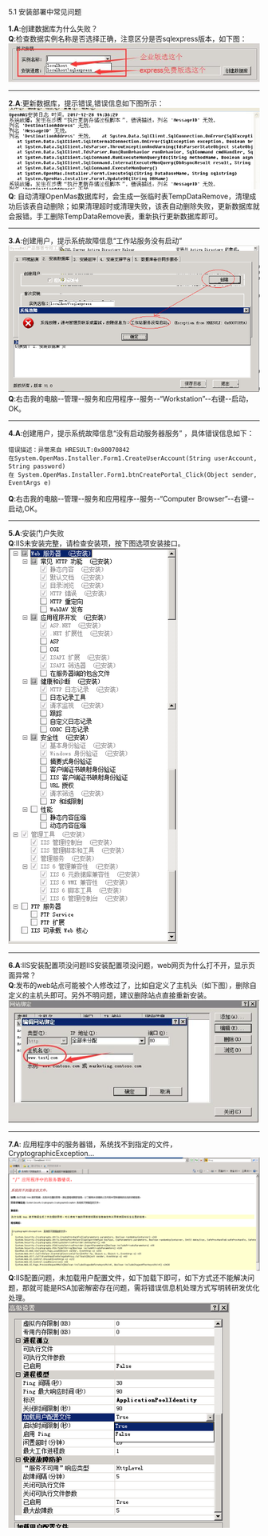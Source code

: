  5.1 安装部署中常见问题 

**1.A**:创建数据库为什么失败？    
**Q**:检查数据实例名称是否选择正确，注意区分是否sqlexpress版本，如下图： 
<img src="../images/Page exception/CreateDBError.jpg" alt="图片被外星人掠走了┌(。Д。)┐" title="创建数据库失败">    

------------
**2.A**:更新数据库，提示错误,错误信息如下图所示： 
<img src="../images/Page exception/UpdateDBError.png" alt="图片被外星人掠走了┌(。Д。)┐" title="更新数据库失败">  
**Q**: 自动清理OpenMas数据库时，会生成一张临时表TempDataRemove，清理成功后该表自动删除；如果清理超时或清理失败，该表自动删除失败，更新数据库就会报错。手工删除TempDataRemove表，重新执行更新数据库即可。  

------------
**3.A**:创建用户，提示系统故障信息“工作站服务没有启动”   
<img src="../images/Page exception/WorkstationError.png" alt="图片被外星人掠走了┌(。Д。)┐" title="更新数据库失败">  
**Q**:右击我的电脑--管理--服务和应用程序--服务--“Workstation”--右键--启动，OK。   

------------
**4.A**:创建用户，提示系统故障信息“没有启动服务器服务”  ，具体错误信息如下：
```
错误描述：异常来自 HRESULT:0x80070842  
在System.OpenMas.Installer.Form1.CreateUserAccount(String userAccount, String password)  
在 System.OpenMas.Installer.Form1.btnCreatePortal_Click(Object sender, EventArgs e)  
```
**Q**:右击我的电脑--管理--服务和应用程序--服务--“Computer Browser”--右键--启动,OK。   

------------
**5.A**:安装门户失败  
**Q**:IIS未安装完整，请检查安装项，按下图选项安装接口。  
<img src="../images/IIS_7_install.png" alt="图片被外星人掠走了┌(。Д。)┐" title="IIS7安装必选项"> 

------------
**6.A**:IIS安装配置项没问题IIS安装配置项没问题，web网页为什么打不开，显示页面异常？  
**Q**:发布的web站点可能被个人修改过了，比如自定义了主机头（如下图），删除自定义的主机头即可。另外不明问题，建议删除站点直接重新安装。    
<img src="../images/Page exception/HostConfigError.jpg" alt="图片被外星人掠走了┌(。Д。)┐" title="IIS下站点自定义了非法主机头"> 

------------
**7.A**: 应用程序中的服务器错，系统找不到指定的文件，CryptographicException...  
<img src="../images/Page exception/CryptographicException.png" alt="图片被外星人掠走了┌(。Д。)┐" title="CryptographicException">   
**Q**:IIS配置问题，未加载用户配置文件，如下加载下即可，如下方式还不能解决问题，那就可能是RSA加密解密存在问题，需将错误信息机处理方式写明转研发优化处理。      
<img src="../images/IISConfig.png" alt="图片被外星人掠走了┌(。Д。)┐" title="IIS加载用户配置文件">   

